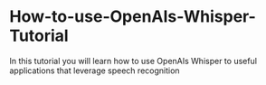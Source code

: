 # How-to-use-OpenAIs-Whisper-Tutorial
In this tutorial you will learn how to use OpenAIs Whisper to useful applications that leverage speech recognition
